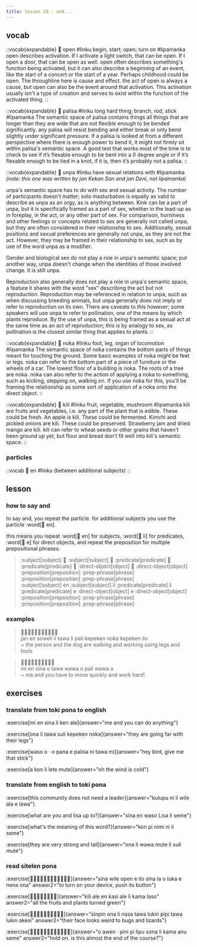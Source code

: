 ```yaml
---
title: lesson 19 - and...
---
```

## vocab
::vocab{expandable}
󱥇 open
#linku
begin, start; open; turn on
#lipamanka
open describes activation. If I activate a light switch, that can be open. If I open a door, that can be open as well. open often describes something's function being activated, but it can also describe a beginning of an event, like the start of a concert or the start of a year. Perhaps childhood could be open. The throughline here is cause and effect. the act of open is always a cause, but open can also be the event around that activation. This activation usually isn't a type of creation and serves to exist within the function of the activated thing.
::

::vocab{expandable}
󱥊 palisa
#linku
long hard thing; branch, rod, stick
#lipamanka
The semantic space of palisa contains things all things that are longer than they are wide that are not flexible enough to be bended significantly. any palisa will resist bending and either break or only bend slightly under significant pressure. If a palisa is looked at from a different perspective where there is enough power to bend it, it might not firmly sit within palisa's semantic space. A good test that works most of the time is to check to see if it’s flexable enough to be bent into a 0 degree angle or if it’s flexable enough to be tied in a knot, if it is, then it’s probably not a palisa.
::

::vocab{expandable}
󱥯 unpa
#linku
have sexual relations with
#lipamanka
*(note: this one was written by jan Kekan San and jan Deni, not lipamanka)*

unpa's semantic space has to do with sex and sexual activity. The number of participants doesn't matter; solo masturbation is equally as valid to describe as unpa as an orgy, as is anything between. Kink can be a part of unpa, but it is specifically framed as a part of sex, whether in the lead-up as in foreplay, in the act, or any other part of sex. For comparison, horniness and other feelings or concepts related to sex are generally not called unpa, but they are often considered in their relationship to sex. Additionally, sexual positions and sexual preferences are generally not unpa, as they are not the act. However, they may be framed in their relationship to sex, such as by use of the word unpa as a modifier.

Gender and biological sex do not play a role in unpa's semantic space; put another way, unpa doesn't change when the identities of those involved change. It is still unpa.

Reproduction also generally does not play a role in unpa's semantic space, a feature it shares with the word "sex" describing the act but not reproduction. Reproduction may be referenced in relation to unpa, such as when discussing breeding animals, but unpa generally does not imply or refer to reproduction on its own. There are caveats to this however; some speakers will use unpa to refer to pollination, one of the means by which plants reproduce. By the use of unpa, this is being framed as a sexual act at the same time as an act of reproduction; this is by analogy to sex, as pollination is the closest similar thing that applies to plants.
::

::vocab{expandable}
󱥃 noka
#linku
foot, leg, organ of locomotion
#lipamanka
The semantic space of noka contains the bottom parts of things meant for touching the ground. Some basic examples of noka might be feet or legs. noka can refer to the bottom part of a piece of furniture or the wheels of a car. The lowest floor of a building is noka. The roots of a tree are noka. noka can also refer to the action of applying a noka to something, such as kicking, stepping on, walking on. If you use noka for this, you'll be framing the relationship as some sort of application of a noka onto the direct object.
::

::vocab{expandable}
󱤚 kili
#linku
fruit, vegetable, mushroom
#lipamanka
kili are fruits and vegetables, i.e. any part of the plant that is edible. These could be fresh. An apple is kili. These could be fermented. Kimchi and pickled onions are kili. These could be preserved. Strawberry jam and dried mango are kili. kili can refer to wheat seeds or other grains that haven't been ground up yet, but flour and bread don't fit well into kili's semantic space.
::

### particles
::vocab
󱤊 en
#linku
(between additional subjects)
::

## lesson
### how to say and
to say and, you repeat the particle. for additional subjects you use the particle :word[󱤊 en].

this means you repeat :word[󱤊 en] for subjects, :word[󱤧 li] for predicates, :word[󱤉 e] for direct objects, and repeat the preposition for multiple prepositional phrases.

> :subject[subject] 󱤊 :subject[subject] 󱤧 :predicate[predicate] 󱤧 :predicate[predicate] 󱤉 :direct-object[object] 󱤉 :direct-object[object] :preposition[preposition] :prep-phrase[phrase] :preposition[prepositian] :prep-phrase[phrase] \
> :subject[subject] en :subject[subject] li :predicate[predicate] li :predicate[predicate] e :direct-object[object] e :direct-object[object] :preposition[preposition] :prep-phrase[phrase] :preposition[preposition] :prep-phrase[phrase]

### examples

> 󱤑󱤊󱥢󱤧󱥩󱤧󱥉󱤙󱥃󱤙󱤎 \
> jan en soweli li tawa li pali kepeken noka kepeken ilo \
> ~ the person and the dog are walking and working using legs and tools

> 󱤴󱤊󱥞󱥄󱥩󱥵󱥄󱥉󱥵󱤀 \
> mi en sina o tawa wawa o pali wawa a \
> ~ me and you have to move quickly and work hard!

## exercises
### translate from toki pona to english
:exercise[mi en sina li ken ale]{answer="me and you can do anything"}

:exercise[ona li tawa suli kepeken noka]{answer="they are going far with their legs"}

:exercise[waso o · o pana e palisa ni tawa mi]{answer="hey bird, give me that stick"}

:exercise[a kon li lete mute]{answer="oh the wind is cold"}

### translate from english to toki pona
:exercise[this community does not need a leader]{answer="kulupu ni li wile ala e lawa"}

:exercise[what are you and lisa up to?]{answer="sina en waso Lisa li seme"}

:exercise[what's the meaning of this word?]{answer="kon pi nimi ni li seme"}

:exercise[they are very strong and tall]{answer="ona li wawa mute li suli mute"}

### read sitelen pona
:exercise[󱥞󱥷󱥇󱤉󱤎󱥞󱤡󱥄󱤭󱤉󱥀󱥆]{answer="sina wile open e ilo sina la o luka e nena ona" answer2="to turn on your device, push its button"}

:exercise[󱤚󱤄󱤊󱤗󱤄󱤧󱤖󱤣]{answer="kili ale en kasi ale li kama laso" answer2="all the fruits and plants turned green"}

:exercise[󱥟󱥆󱤧󱤾󱥩󱤮󱥑󱥩󱤮󱤁]{answer="sinpin ona li nasa tawa lukin pipi tawa lukin akesi" answer2="their face looks weird to bugs and lizards"}

:exercise[󱥄󱤈󱦜󱥐󱥍󱤪󱥡󱥁󱤧󱤖󱤇󱥙]{answer="o awen · pini pi lipu sona li kama anu seme" answer2="hold on. is this almost the end of the course?"}